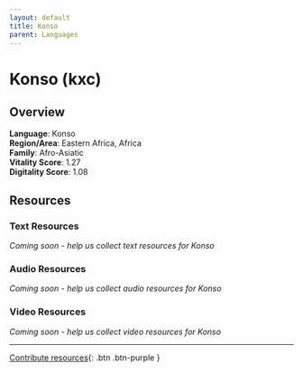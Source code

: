 ```yaml
---
layout: default
title: Konso
parent: Languages
---
```


# Konso (kxc)

## Overview

**Language**: Konso  
**Region/Area**: Eastern Africa, Africa  
**Family**: Afro-Asiatic  
**Vitality Score**: 1.27  
**Digitality Score**: 1.08  

## Resources

### Text Resources
*Coming soon - help us collect text resources for Konso*

### Audio Resources
*Coming soon - help us collect audio resources for Konso*

### Video Resources
*Coming soon - help us collect video resources for Konso*

---

[Contribute resources](https://fairtrain.github.io/){: .btn .btn-purple }
